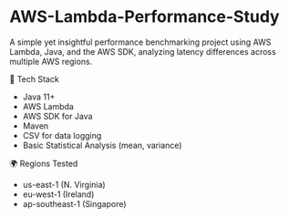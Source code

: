 # AWS-Lambda-Performance-Study
A simple yet insightful performance benchmarking project using AWS Lambda, Java, and the AWS SDK, analyzing latency differences across multiple AWS regions.

🔧 Tech Stack <br />
- Java 11+ <br />
- AWS Lambda <br />
- AWS SDK for Java <br />
- Maven <br />
- CSV for data logging <br />
- Basic Statistical Analysis (mean, variance) <br />

🌍 Regions Tested <br />
- us-east-1 (N. Virginia) <br />
- eu-west-1 (Ireland) <br />
- ap-southeast-1 (Singapore) <br />
